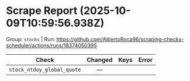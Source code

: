 # Scrape Report (2025-10-09T10:59:56.938Z)

Group: `stocks`  |  Run: https://github.com/AlbertoRoca96/scraping-checks-scheduler/actions/runs/18374050395

| Check | Changed | Keys | Error |
|---|:---:|:--|:--|
| `stock_ntdoy_global_quote` | — |  |  |
